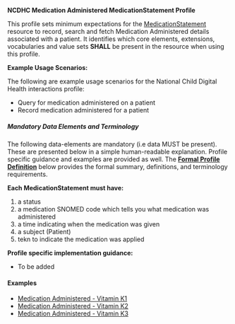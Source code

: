 **NCDHC Medication Administered MedicationStatement Profile**

This profile sets minimum expectations for the [MedicationStatement] resource to record, search and fetch Medication Administered details associated with a patient. It identifies which core elements, extensions, vocabularies and value sets **SHALL** be present in the resource when using this profile.

**Example Usage Scenarios:**

The following are example usage scenarios for the National Child Digital Health interactions
profile:

-   Query for medication administered on a patient
-   Record medication administered for a patient

##### Mandatory Data Elements and Terminology


The following data-elements are mandatory (i.e data MUST be present). These are presented below in a simple human-readable explanation.  Profile specific guidance and examples are provided as well.  The [**Formal Profile Definition**](#profile) below provides the  formal summary, definitions, and  terminology requirements.  

**Each MedicationStatement must have:**

1.  a status  
1.  a medication SNOMED code which tells you what medication was administered
1.  a time indicating when the medication was given
1.  a subject (Patient)
1.  tekn to indicate the medication was applied


**Profile specific implementation guidance:**

* To be added



#### Examples

- [Medication Administered - Vitamin K1](MedicationStatement-vitamink1.html)
- [Medication Administered - Vitamin K2](MedicationStatement-vitamink2.html)
- [Medication Administered - Vitamin K3](MedicationStatement-vitamink3.html)

[MedicationStatement]: http://hl7.org.au/fhir/base2018Oct/StructureDefinition-au-medicationstatement.html
[extensible]: http://hl7.org/fhir/terminologies.html#extensible
[General Guidance Section]: definitions.html
